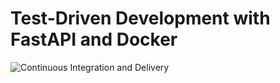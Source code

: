 # Test-Driven Development with FastAPI and Docker

![Continuous Integration and Delivery](https://github.com/denis240997/fastapi-tdd-docker/workflows/Continuous%20Integration%20and%20Delivery/badge.svg?branch=main)